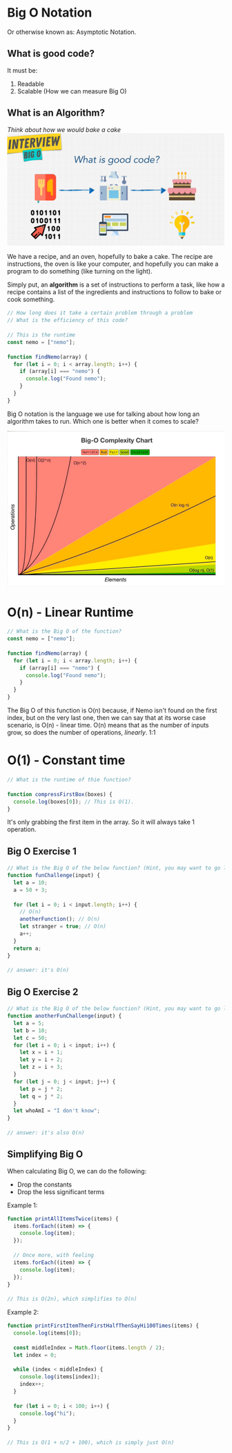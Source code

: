 # Big O Notation

Or otherwise known as: Asymptotic Notation.

## What is good code?

It must be:

1. Readable
2. Scalable (How we can measure Big O)

## What is an Algorithm?

_Think about how we would bake a cake_
![Analogy of an Algorithm](./2.png)

We have a recipe, and an oven, hopefully to bake a cake.
The recipe are instructions, the oven is like your computer, and hopefully you can make a program to do something (like turning on the light).

Simply put, an **algorithm** is a set of instructions to perform a task, like how a recipe contains a list of the ingredients and instructions to follow to bake or cook something.

```js
// How long does it take a certain problem through a problem
// What is the efficiency of this code?

// This is the runtime
const nemo = ["nemo"];

function findNemo(array) {
  for (let i = 0; i < array.length; i++) {
    if (array[i] === "nemo") {
      console.log("Found nemo");
    }
  }
}
```

Big O notation is the language we use for talking about how long an algorithm takes to run. Which one is better when it comes to scale?

![Big O Complexity Chart](./BigO_Cheatsheet.png)

# O(n) - Linear Runtime

```js
// What is the Big O of the function?
const nemo = ["nemo"];

function findNemo(array) {
  for (let i = 0; i < array.length; i++) {
    if (array[i] === "nemo") {
      console.log("Found nemo");
    }
  }
}
```

The Big O of this function is O(n) because, if Nemo isn't found on the first index, but on the very last one, then we can say that at its worse case scenario, is O(n) - linear time. O(n) means that as the number of inputs grow, so does the number of operations, _linearly_. 1:1

# O(1) - Constant time

```js
// What is the runtime of thie function?

function compressFirstBox(boxes) {
  console.log(boxes[0]); // This is O(1).
}
```

It's only grabbing the first item in the array. So it will always take 1 operation.

## Big O Exercise 1

```js
// What is the Big O of the below function? (Hint, you may want to go line by line)
function funChallenge(input) {
  let a = 10;
  a = 50 + 3;

  for (let i = 0; i < input.length; i++) {
    // O(n)
    anotherFunction(); // O(n)
    let stranger = true; // O(n)
    a++;
  }
  return a;
}

// answer: it's O(n)
```

## Big O Exercise 2

```js
// What is the Big O of the below function? (Hint, you may want to go line by line)
function anotherFunChallenge(input) {
  let a = 5;
  let b = 10;
  let c = 50;
  for (let i = 0; i < input; i++) {
    let x = i + 1;
    let y = i + 2;
    let z = i + 3;
  }
  for (let j = 0; j < input; j++) {
    let p = j * 2;
    let q = j * 2;
  }
  let whoAmI = "I don't know";
}

// answer: it's also O(n)
```

## Simplifying Big O

When calculating Big O, we can do the following:

- Drop the constants
- Drop the less significant terms

Example 1:

```js
function printAllItemsTwice(items) {
  items.forEach((item) => {
    console.log(item);
  });

  // Once more, with feeling
  items.forEach((item) => {
    console.log(item);
  });
}

// This is O(2n), which simplifies to O(n)
```

Example 2:

```js
function printFirstItemThenFirstHalfThenSayHi100Times(items) {
  console.log(items[0]);

  const middleIndex = Math.floor(items.length / 2);
  let index = 0;

  while (index < middleIndex) {
    console.log(items[index]);
    index++;
  }

  for (let i = 0; i < 100; i++) {
    console.log("hi");
  }
}

// This is O(1 + n/2 + 100), which is simply just O(n)
```
